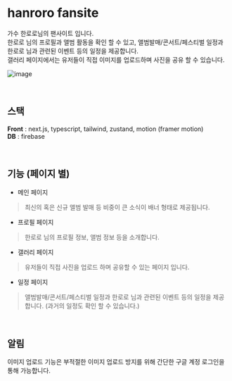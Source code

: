 # hanroro fansite


가수 한로로님의 팬사이트 입니다.<br/>
한로로 님의 프로필과 앨범 활동을 확인 할 수 있고, 앨범발매/콘서트/페스티벌 일정과 한로로 님과 관련된 이벤트 등의 일정을 제공합니다.<br/>
갤러리 페이지에서는 유저들이 직접 이미지를 업로드하며 사진을 공유 할 수 있습니다.


![image](https://github.com/user-attachments/assets/d84d2557-86d3-44ef-89dc-211d9237f3f0)



<br/>

## 스택
<strong>Front</strong> : next.js, typescript, tailwind, zustand, motion (framer motion) <br/>
<strong>DB</strong> : firebase 

<br/>

## 기능 (페이지 별)

* 메인 페이지
> 최신의 혹은 신규 앨범 발매 등 비중이 큰 소식이 배너 형태로 제공됩니다.

* 프로필 페이지
> 한로로 님의 프로필 정보, 앨범 정보 등을 소개합니다.

* 갤러리 페이지
> 유저들이 직접 사진을 업로드 하며 공유할 수 있는 페이지 입니다.

* 일정 페이지
> 앨범발매/콘서트/페스티벌 일정과 한로로 님과 관련된 이벤트 등의 일정을 제공합니다. (과거의 일정도 확인 할 수 있습니다.)

<br/>

## 알림
이미지 업로드 기능은 부적절한 이미지 업로드 방지를 위해 간단한 구글 계정 로그인을 통해 가능합니다.
